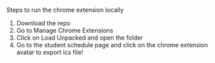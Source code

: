 Steps to run the chrome extension locally
1. Download the repo 
2. Go to Manage Chrome Extensions
3. Click on Load Unpacked and open the folder
4. Go to the student schedule page and click on the chrome extension avatar to export ics file! 
